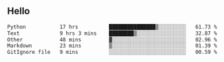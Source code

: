 ## Hello
<!--START_SECTION:waka-->

```txt
Python           17 hrs          ███████████████▒░░░░░░░░░   61.73 %
Text             9 hrs 3 mins    ████████▒░░░░░░░░░░░░░░░░   32.87 %
Other            48 mins         ▓░░░░░░░░░░░░░░░░░░░░░░░░   02.96 %
Markdown         23 mins         ▒░░░░░░░░░░░░░░░░░░░░░░░░   01.39 %
GitIgnore file   9 mins          ░░░░░░░░░░░░░░░░░░░░░░░░░   00.59 %
```

<!--END_SECTION:waka-->
